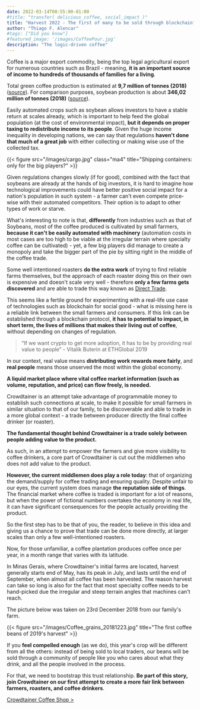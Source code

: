 ```yaml
---
date: 2022-03-14T08:55:00-01:00
#title: "transfer( delicious_coffee, social_impact )"
title: "Harvest 2022 - The first of many to be sold through blockchain?"
author: "Thiago F. Alencar"
#tags: ["Did you know"]
#featured_image: '/images/CoffeePour.jpg'
description: "The logic-driven coffee"
---
```


Coffee is a major export commodity, being the top legal agricultural export for numerous countries such as Brazil - meaning, **it is an important source of income to hundreds of thousands of families for a living**. 

Total green coffee production is estimated at **9,7 million of tonnes (2018)** ([source](http://www.ico.org/documents/cy2018-19/cmr-1018-e.pdf)). For comparison purposes, soybean production is about **346,02 million of tonnes (2018)** ([source](https://www.soymeal.org/soy-meal-articles/world-soybean-production/)).

Easily automated crops such as soybean allows investors to have a stable return at scales already, which is important to help feed the global population (at the cost of environmental impact), **but it depends on proper taxing to redistribute income to its people**. Given the huge income inequality in developing nations, we can say that regulations **haven't done that much of a great job** with either collecting or making wise use of the collected tax.

{{< figure src="/images/cargo.jpg" class="ma4" title="Shipping containers: only for the big players?" >}}

Given regulations changes slowly (if for good), combined with the fact that soybeans are already at the hands of big investors, it is hard to imagine how technological improvements could have better positive social impact for a nation's population in such system - a farmer can't even compete price-wise with their automated competitors. Their option is to adapt to other types of work or starve.

What's interesting to note is that, **differently** from industries such as that of Soybeans, most of the coffee produced is cultivated by small farmers, **because it can't be easily automated with machinery** (automation costs in most cases are too high to be viable at the irregular terrain where specialty coffee can be cultivated) - yet, a few big players did manage to create a monopoly and take the bigger part of the pie by sitting right in the middle of the coffee trade.

Some well intentioned roasters **do the extra work** of trying to find reliable farms themselves, but the approach of each roaster doing this on their own is expensive and doesn't scale very well - therefore **only a few farms gets discovered** and are able to trade this way known as [Direct Trade](https://en.wikipedia.org/wiki/Direct_trade).

This seems like a fertile ground for experimenting with a real-life use case of technologies such as blockchain for social good - what is missing here is a reliable link between the small farmers and consumers. If this link can be established through a blockchain protocol, **it has to potential to impact, in short term, the lives of millions that makes their living out of coffee**, without depending on changes of regulation. 

> “If we want crypto to get more adoption, it has to be by providing real value to people” - Vitalik Buterin at ETHGlobal 2019

In our context, real value means **distributing work rewards more fairly**, and **real people** means those unserved the most within the global economy.

**A liquid market place where vital coffee market information (such as volume, reputation, and price) can flow freely, is needed.**

Crowdtainer is an attempt take advantage of programmable money to establish such connections at scale, to make it possible for small farmers in similar situation to that of our family, to be discoverable and able to trade in a more global context - a trade between producer directly the final coffee drinker (or roaster).

**The fundamental thought behind Crowdtainer is a trade solely between people adding value to the product.**

As such, in an attempt to empower the farmers and give more visibility to coffee drinkers, a core part of Crowdtainer is cut out the middlemen who does not add value to the product.

**However, the current middlemen does play a role today**: that of organizing the demand/supply for coffee trading and ensuring quality. Despite unfair to our eyes, the current system does manage **the reputation side of things**. The financial market where coffee is traded is important for a lot of reasons, but when the power of fictional numbers overtakes the economy in real life, it can have significant consequences for the people actually providing the product.

So the first step has to be that of you, the reader, to believe in this idea and giving us a chance to prove that trade can be done more directly, at larger scales than only a few well-intentioned roasters.

Now, for those unfamiliar, a coffee plantation produces coffee once per year, in a month range that varies with its latitude.

In Minas Gerais, where Crowdtainer's initial farms are located, harvest generally starts end of May, has its peak in July, and lasts until the end of September, when almost all coffee has been harvested. The reason harvest can take so long is also for the fact that most specialty coffee needs to be hand-picked due the irregular and steep terrain angles that machines can't reach.

The picture below was taken on 23rd December 2018 from our family's farm.

{{< figure src="/images/Coffee_grains_20181223.jpg" title="The first coffee beans of 2019's harvest" >}}

If you **feel compelled enough** (as we do), this year's crop will be different from all the others: instead of being sold to local traders, our beans will be sold through a community of people like you who cares about what they drink, and all the people involved in the process.

For that, we need to bootstrap this trust relationship. **Be part of this story, join Crowdtainer on our first attempt to create a more fair link between farmers, roasters, and coffee drinkers**.

<p class="tc"> <a href="/shop">Crowdtainer Coffee Shop ></a></p>